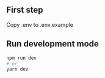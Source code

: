 ## First step

Copy .env to .env.example

## Run development mode

```bash
npm run dev
# or
yarn dev
```
